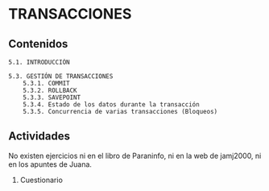 # TRANSACCIONES

## Contenidos

    5.1. INTRODUCCIÓN

    5.3. GESTIÓN DE TRANSACCIONES
        5.3.1. COMMIT
        5.3.2. ROLLBACK
        5.3.3. SAVEPOINT
        5.3.4. Estado de los datos durante la transacción
        5.3.5. Concurrencia de varias transacciones (Bloqueos)

## Actividades

No existen ejercicios ni en el libro de Paraninfo, ni en la web de jamj2000, ni en los apuntes de Juana.

 1. Cuestionario